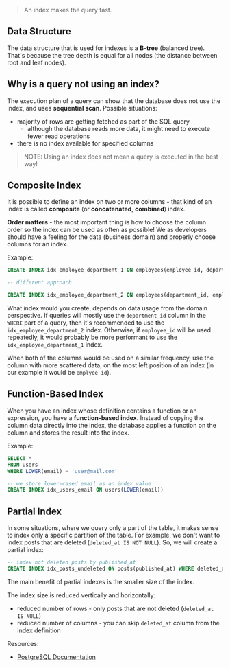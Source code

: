 > An index makes the query fast.

## Data Structure

The data structure that is used for indexes is a **B-tree** (balanced tree). That's because the tree depth is equal for all nodes (the distance between root and leaf nodes).

## Why is a query not using an index?

The execution plan of a query can show that the database does not use the index, and uses **sequential scan**.
Possible situations:

  * majority of rows are getting fetched as part of the SQL query
    * although the database reads more data, it might need to execute fewer read operations
  * there is no index available for specified columns

> NOTE: Using an index does not mean a query is executed in the best way!


## Composite Index

It is possible to define an index on two or more columns - that kind of an index is called **composite** (or **concatenated**, **combined**) index.

**Order matters** - the most important thing is how to choose the column order so the index can be used as often as possible! We as developers should have a feeling for the data (business domain) and properly choose columns for an index.

Example:

```sql
CREATE INDEX idx_employee_department_1 ON employees(employee_id, department_id);

-- different approach

CREATE INDEX idx_employee_department_2 ON employees(department_id, employee_id);
```

What index would you create, depends on data usage from the domain perspective. If queries will mostly use the `department_id` column in the `WHERE` part of a query, then it's recommended to use the `idx_employee_department_2` index. Otherwise, if `employee_id` will be used repeatedly, it would probably be more performant to use the `idx_employee_department_1` index.

When both of the columns would be used on a similar frequency, use the column with more scattered data, on the most left position of an index (in our example it would be `emplyee_id`).


## Function-Based Index

When you have an index whose definition contains a function or an expression, you have a **function-based index**.
Instead of copying the column data directly into the index, the database applies a function on the column and stores the result into the index.

Example:

```sql
SELECT *
FROM users
WHERE LOWER(email) = 'user@mail.com'

-- we store lower-cased email as an index value
CREATE INDEX idx_users_email ON users(LOWER(email))
```


## Partial Index

In some situations, where we query only a part of the table, it makes sense to index only a specific partition of the table.
For example, we don't want to index posts that are deleted (`deleted_at IS NOT NULL`). So, we will create a partial index:

```sql
-- index not deleted posts by published_at
CREATE INDEX idx_posts_undeleted ON posts(published_at) WHERE deleted_at IS NULL
```

The main benefit of partial indexes is the smaller size of the index.

The index size is reduced vertically and horizontally:

  * reduced number of rows - only posts that are not deleted (`deleted_at IS NULL`)
  * reduced number of columns - you can skip `deleted_at` column from the index definition

Resources:

  * [PostgreSQL Documentation](https://www.postgresql.org/docs/current/indexes-partial.html)
